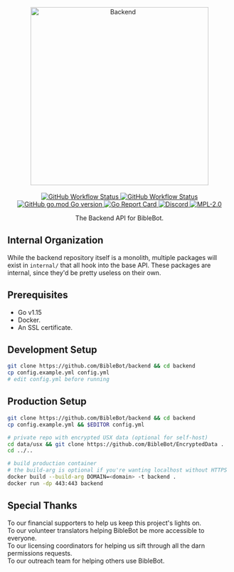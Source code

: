 <p align="center">
    <a alt="Backend" href="https://biblebot.xyz">
        <img alt="Backend" width="400px" src="https://i.imgur.com/JVBY24z.png">
    </a>
    <br>
    <br>
    <a href="https://github.com/BibleBot/backend/actions?query=workflow%3A%22Docker+%28Development%29%22">
        <img alt="GitHub Workflow Status" src="https://img.shields.io/github/workflow/status/BibleBot/backend/Docker%20(Development)?label=build%20%28dev%29">
    </a>
    <a href="https://github.com/BibleBot/backend/actions?query=workflow%3A%22Docker+%28Production%29%22">
        <img alt="GitHub Workflow Status" src="https://img.shields.io/github/workflow/status/BibleBot/backend/Docker%20(Production)?label=build%20%28prod%29">
    </a>
    <br>
    <a href="https://github.com/BibleBot/backend/blob/master/go.mod">
        <img alt="GitHub go.mod Go version" src="https://img.shields.io/github/go-mod/go-version/BibleBot/backend?label=go">
    </a>
    <a alt="Go Report Card" href="https://goreportcard.com/report/github.com/BibleBot/backend">
        <img alt="Go Report Card" src="https://goreportcard.com/badge/github.com/biblebot/backend">
    </a>
    <a alt="Discord" href="https://discord.gg/H7ZyHqE">
        <img alt="Discord" src="https://img.shields.io/discord/362503610006765568?label=discord">
    </a>
    <a href="https://github.com/BibleBot/backend/blob/master/LICENSE.txt">
        <img alt="MPL-2.0" src="https://img.shields.io/github/license/BibleBot/backend">
    </a>

</p>
<p align="center">
    The Backend API for BibleBot.
</p>

## Internal Organization

While the backend repository itself is a monolith, multiple packages will exist in `internal/` that all hook into the base API. These packages are internal, since they'd be pretty useless on their own.

## Prerequisites

- Go v1.15
- Docker.
- An SSL certificate.

## Development Setup
```bash
git clone https://github.com/BibleBot/backend && cd backend
cp config.example.yml config.yml
# edit config.yml before running
```

## Production Setup
```bash
git clone https://github.com/BibleBot/backend && cd backend
cp config.example.yml && $EDITOR config.yml

# private repo with encrypted USX data (optional for self-host)
cd data/usx && git clone https://github.com/BibleBot/EncryptedData .
cd ../..

# build production container
# the build-arg is optional if you're wanting localhost without HTTPS
docker build --build-arg DOMAIN=<domain> -t backend .
docker run -dp 443:443 backend
```

## Special Thanks

To our financial supporters to help us keep this project's lights on.  
To our volunteer translators helping BibleBot be more accessible to everyone.  
To our licensing coordinators for helping us sift through all the darn permissions requests.  
To our outreach team for helping others use BibleBot.